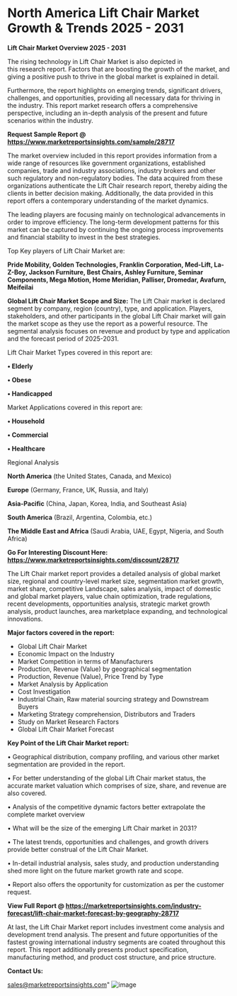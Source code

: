 # North America Lift Chair Market Growth & Trends 2025 - 2031

<Strong> Lift Chair Market Overview 2025 - 2031</strong>

The rising technology in Lift Chair Market is also depicted in this research report. Factors that are boosting the growth of the market, and giving a positive push to thrive in the global market is explained in detail.

Furthermore, the report highlights on emerging trends, significant drivers, challenges, and opportunities, providing all necessary data for thriving in the industry. This report market research offers a comprehensive perspective, including an in-depth analysis of the present and future scenarios within the industry.

<strong>Request Sample Report @ <a href=https://www.marketreportsinsights.com/sample/28717>https://www.marketreportsinsights.com/sample/28717</a></strong>

The market overview included in this report provides information from a wide range of resources like government organizations, established companies, trade and industry associations, industry brokers and other such regulatory and non-regulatory bodies. The data acquired from these organizations authenticate the Lift Chair research report, thereby aiding the clients in better decision making. Additionally, the data provided in this report offers a contemporary understanding of the market dynamics.

The leading players are focusing mainly on technological advancements in order to improve efficiency. The long-term development patterns for this market can be captured by continuing the ongoing process improvements and financial stability to invest in the best strategies.

Top Key players of Lift Chair Market are:

<strong>Pride Mobility, Golden Technologies, Franklin Corporation, Med-Lift, La-Z-Boy, Jackson Furniture, Best Chairs, Ashley Furniture, Seminar Components, Mega Motion, Home Meridian, Palliser, Dromedar, Avafurn, Meifeilai</strong>

<strong><b>Global Lift Chair Market Scope and Size:</b></strong>
The Lift Chair market is declared segment by company, region (country), type, and application. Players, stakeholders, and other participants in the global Lift Chair market will gain the market scope as they use the report as a powerful resource. The segmental analysis focuses on revenue and product by type and application and the forecast period of 2025-2031.

Lift Chair Market Types covered in this report are:

<strong>• Elderly

• Obese

• Handicapped</strong>

Market Applications covered in this report are:

<strong>• Household

• Commercial

• Healthcare</strong> 

Regional Analysis

<strong>North America</strong> (the United States, Canada, and Mexico)

<strong>Europe</strong> (Germany, France, UK, Russia, and Italy)

<strong>Asia-Pacific</strong> (China, Japan, Korea, India, and Southeast Asia)

<strong>South America</strong> (Brazil, Argentina, Colombia, etc.)

<strong>The Middle East and Africa</strong> (Saudi Arabia, UAE, Egypt, Nigeria, and South Africa)

<strong>Go For Interesting Discount Here: <a href=https://www.marketreportsinsights.com/discount/28717>https://www.marketreportsinsights.com/discount/28717</a></strong>

The Lift Chair market report provides a detailed analysis of global market size, regional and country-level market size, segmentation market growth, market share, competitive Landscape, sales analysis, impact of domestic and global market players, value chain optimization, trade regulations, recent developments, opportunities analysis, strategic market growth analysis, product launches, area marketplace expanding, and technological innovations.

<strong><b>Major factors covered in the report:</b></strong>
<ul>
  <li>Global Lift Chair Market </li>
  <li>Economic Impact on the Industry</li>
  <li>Market Competition in terms of Manufacturers</li>
  <li>Production, Revenue (Value) by geographical segmentation</li>
  <li>Production, Revenue (Value), Price Trend by Type</li>
  <li>Market Analysis by Application</li>
  <li>Cost Investigation</li>
  <li>Industrial Chain, Raw material sourcing strategy and Downstream Buyers</li>
  <li>Marketing Strategy comprehension, Distributors and Traders</li>
  <li>Study on Market Research Factors</li>
  <li>Global Lift Chair Market Forecast</li>
</ul>

<strong><b>Key Point of the Lift Chair Market report:</b></strong>

• Geographical distribution, company profiling, and various other market segmentation are provided in the report.

• For better understanding of the global Lift Chair market status, the accurate market valuation which comprises of size, share, and revenue are also covered.

• Analysis of the competitive dynamic factors better extrapolate the complete market overview

• What will be the size of the emerging Lift Chair market in 2031?

• The latest trends, opportunities and challenges, and growth drivers provide better construal of the Lift Chair Market.

• In-detail industrial analysis, sales study, and production understanding shed more light on the future market growth rate and scope.

• Report also offers the opportunity for customization as per the customer request.

<strong><b>View Full Report @ <a href=https://marketreportsinsights.com/industry-forecast/lift-chair-market-forecast-by-geography-28717>https://marketreportsinsights.com/industry-forecast/lift-chair-market-forecast-by-geography-28717</a></b></strong>


At last, the Lift Chair Market report includes investment come analysis and development trend analysis. The present and future opportunities of the fastest growing international industry segments are coated throughout this report. This report additionally presents product specification, manufacturing method, and product cost structure, and price structure.

<strong>Contact Us:</strong>

sales@marketreportsinsights.com"
![image](https://github.com/user-attachments/assets/91c20d1f-a372-49f2-95d4-6ea098b174d8)
